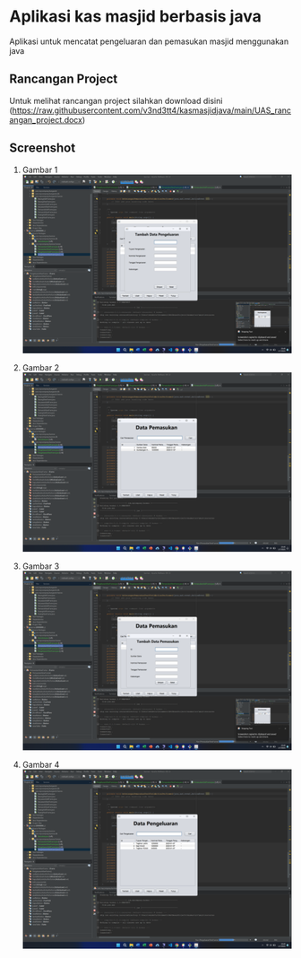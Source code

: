 # Aplikasi kas masjid berbasis java
Aplikasi untuk mencatat pengeluaran dan pemasukan masjid menggunakan java

## Rancangan Project
Untuk melihat rancangan project silahkan download disini (https://raw.githubusercontent.com/v3nd3tt4/kasmasjidjava/main/UAS_rancangan_project.docx) 

## Screenshot

1. Gambar 1
![Alt Text](gambar/1.png)

2. Gambar 2
![Alt Text](gambar/2.png)

3. Gambar 3
![Alt Text](gambar/3.png)

4. Gambar 4
![Alt Text](gambar/4.png)